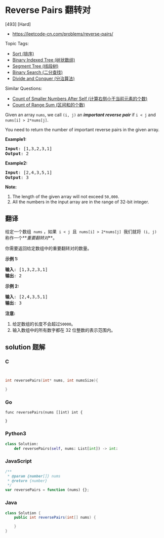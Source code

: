 # Reverse Pairs 翻转对

[493] [Hard]

- https://leetcode-cn.com/problems/reverse-pairs/

Topic Tags:

- [Sort (排序)](https://leetcode-cn.com/tag/sort/)
- [Binary Indexed Tree (树状数组)](https://leetcode-cn.com/tag/binary-indexed-tree/)
- [Segment Tree (线段树)](https://leetcode-cn.com/tag/segment-tree/)
- [Binary Search (二分查找)](https://leetcode-cn.com/tag/binary-search/)
- [Divide and Conquer (分治算法)](https://leetcode-cn.com/tag/divide-and-conquer/)

Similar Questions:

- [Count of Smaller Numbers After Self (计算右侧小于当前元素的个数)](https://leetcode-cn.com/problems/count-of-smaller-numbers-after-self/)
- [Count of Range Sum (区间和的个数)](https://leetcode-cn.com/problems/count-of-range-sum/)

Given an array `nums`, we call `(i, j)` an **_important reverse pair_** if `i < j` and `nums[i] > 2*nums[j]`.

You need to return the number of important reverse pairs in the given array.

**Example1:**

<pre><b>Input</b>: [1,3,2,3,1]
<b>Output</b>: 2
</pre>

**Example2:**

<pre><b>Input</b>: [2,4,3,5,1]
<b>Output</b>: 3
</pre>

**Note:**

1.  The length of the given array will not exceed `50,000`.
2.  All the numbers in the input array are in the range of 32-bit integer.

## 翻译

给定一个数组  `nums` ，如果  `i < j`  且  `nums[i] > 2*nums[j]`  我们就将  `(i, j)`  称作一个**_重要翻转对_**。

你需要返回给定数组中的重要翻转对的数量。

**示例 1:**

<pre><strong>输入</strong>: [1,3,2,3,1]
<strong>输出</strong>: 2
</pre>

**示例 2:**

<pre><strong>输入</strong>: [2,4,3,5,1]
<strong>输出</strong>: 3
</pre>

**注意:**

1.  给定数组的长度不会超过`50000`。
2.  输入数组中的所有数字都在 32 位整数的表示范围内。

## solution 题解

### C

```c


int reversePairs(int* nums, int numsSize){

}


```

### Go

```golang
func reversePairs(nums []int) int {

}
```

### Python3

```python
class Solution:
    def reversePairs(self, nums: List[int]) -> int:

```

### JavaScript

```javascript
/**
 * @param {number[]} nums
 * @return {number}
 */
var reversePairs = function (nums) {};
```

### Java

```java
class Solution {
    public int reversePairs(int[] nums) {

    }
}
```
